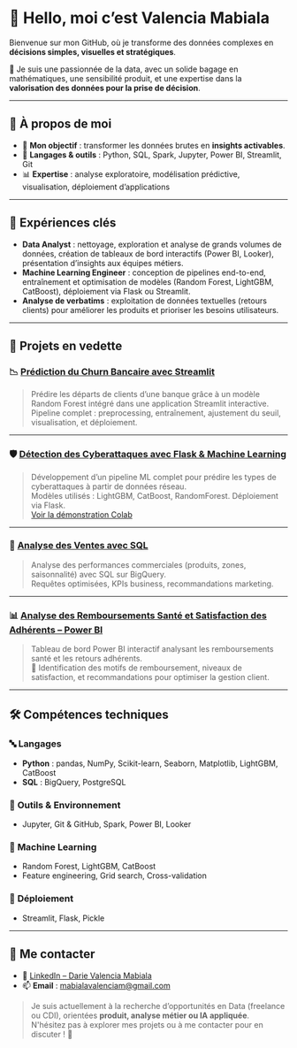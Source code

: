 # 👋 Hello, moi c’est Valencia Mabiala

Bienvenue sur mon GitHub, où je transforme des données complexes en **décisions simples, visuelles et stratégiques**.

🎯 Je suis une passionnée de la data, avec un solide bagage en mathématiques, une sensibilité produit, et une expertise dans la **valorisation des données pour la prise de décision**.

---

## 🧠 À propos de moi

- 🎯 **Mon objectif** : transformer les données brutes en **insights activables**.
- 🧰 **Langages & outils** : Python, SQL, Spark, Jupyter, Power BI, Streamlit, Git
- 📊 **Expertise** : analyse exploratoire, modélisation prédictive, visualisation, déploiement d’applications
---

## 💼 Expériences clés

- **Data Analyst** : nettoyage, exploration et analyse de grands volumes de données, création de tableaux de bord interactifs (Power BI, Looker), présentation d’insights aux équipes métiers.
- **Machine Learning Engineer** : conception de pipelines end-to-end, entraînement et optimisation de modèles (Random Forest, LightGBM, CatBoost), déploiement via Flask ou Streamlit.
- **Analyse de verbatims** : exploitation de données textuelles (retours clients) pour améliorer les produits et prioriser les besoins utilisateurs.

---

## 📌 Projets en vedette

### 📉 [Prédiction du Churn Bancaire avec Streamlit](https://github.com/mabialavalencia/churn-prediction-streamlit)

> Prédire les départs de clients d’une banque grâce à un modèle Random Forest intégré dans une application Streamlit interactive.  
> Pipeline complet : preprocessing, entraînement, ajustement du seuil, visualisation, et déploiement.

---

### 🛡️ [Détection des Cyberattaques avec Flask & Machine Learning](https://github.com/mabialavalencia/D-tection-des-types-d-attaques-avec-machine-Learning)

> Développement d’un pipeline ML complet pour prédire les types de cyberattaques à partir de données réseau.  
> Modèles utilisés : LightGBM, CatBoost, RandomForest. Déploiement via Flask.  
> [Voir la démonstration Colab](https://colab.research.google.com/drive/1J9m_LSlOOqgPCQqNDJu7qam9U5hsbic7?usp=sharing)

---

### 🧾 [Analyse des Ventes avec SQL](https://github.com/mabialavalencia/Projet1SQLVentes)

> Analyse des performances commerciales (produits, zones, saisonnalité) avec SQL sur BigQuery.  
> Requêtes optimisées, KPIs business, recommandations marketing.

---

### 📊 [Analyse des Remboursements Santé et Satisfaction des Adhérents – Power BI](https://github.com/mabialavalencia/Projet-powerbi-assurance)

> Tableau de bord Power BI interactif analysant les remboursements santé et les retours adhérents.  
> 🎯 Identification des motifs de remboursement, niveaux de satisfaction, et recommandations pour optimiser la gestion client.
---


## 🛠️ Compétences techniques

### 🔤 **Langages**
- **Python** : pandas, NumPy, Scikit-learn, Seaborn, Matplotlib, LightGBM, CatBoost
- **SQL** : BigQuery, PostgreSQL

### 🧰 **Outils & Environnement**
- Jupyter, Git & GitHub, Spark, Power BI, Looker

### 🤖 **Machine Learning**
- Random Forest, LightGBM, CatBoost
- Feature engineering, Grid search, Cross-validation

### 🚀 **Déploiement**
- Streamlit, Flask, Pickle

---

## 🤝 Me contacter

- 🔗 [LinkedIn – Darie Valencia Mabiala](https://www.linkedin.com/in/darie-valencia-mabiala)
- 📫 **Email** : mabialavalenciam@gmail.com


> Je suis actuellement à la recherche d’opportunités en Data (freelance ou CDI), orientées **produit, analyse métier ou IA appliquée**.  
> N'hésitez pas à explorer mes projets ou à me contacter pour en discuter ! 🚀

